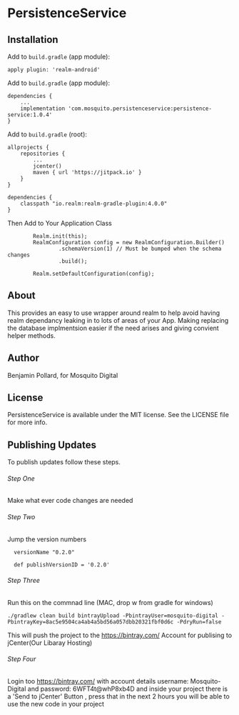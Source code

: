 # PersistenceService


## Installation

Add to `build.gradle` (app module):

```
apply plugin: 'realm-android'
```

Add to `build.gradle` (app module):

```
dependencies {
	...
	implementation 'com.mosquito.persistenceservice:persistence-service:1.0.4'
}
```

Add to `build.gradle` (root):

```
allprojects {
	repositories {
		...
		jcenter()
		maven { url 'https://jitpack.io' }
	}
}
 
dependencies {
	classpath "io.realm:realm-gradle-plugin:4.0.0"
}
```

Then Add to Your Application Class

```
        Realm.init(this);
        RealmConfiguration config = new RealmConfiguration.Builder()
                .schemaVersion(1) // Must be bumped when the schema changes
                .build();

        Realm.setDefaultConfiguration(config);
```

## About

This provides an easy to use wrapper around realm to help avoid having realm dependancy leaking in to lots of areas of your App. Making replacing the database implmentsion easier if the need arises and giving convient helper methods.

## Author

Benjamin Pollard, for Mosquito Digital

## License

PersistenceService is available under the MIT license. See the LICENSE file for more info.

## Publishing Updates

To publish updates follow these steps.

###### Step One
Make what ever code changes are needed

###### Step Two
Jump the version numbers 

```
  versionName "0.2.0"
```

```
  def publishVersionID = '0.2.0'
```

###### Step Three
Run this on the commnad line (MAC, drop w from gradle for windows)

```
./gradlew clean build bintrayUpload -PbintrayUser=mosquito-digital -PbintrayKey=8ac5e9504ca4ab4a5bd56a057dbb20321fbf0d6c -PdryRun=false
```

This will push the project to the https://bintray.com/ Account for publising to jCenter(Our Libaray Hosting)

###### Step Four

Login too https://bintray.com/ with account details username: Mosquito-Digital and password: 6WFT4t@whP8xb4D
and inside your project there is a 'Send to jCenter' Button , press that in the next 2 hours you will be able to use the new code in your project


